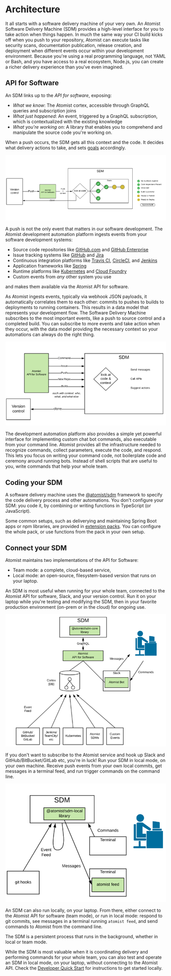 # Architecture

It all starts with a software delivery machine of your very own.  An
Atomist Software Delivery Machine (SDM) provides a high-level
interface for you to take action when things happen.  In much the same
way your CI build kicks off when you push to your repository, Atomist can
execute tasks like security scans, documentation publication, release
creation, and deployment when different events occur within your
development environment.  Because you're using a real programming
language, not YAML or Bash, and you have access to a real ecosystem,
Node.js, you can create a richer delivery experience than you've even
imagined.

## API for Software

An SDM links up to the *API for software*, exposing:

-   *What we know*: The Atomist cortex, accessible through GraphQL
    queries and subscription joins
-   *What just happened*: An event, triggered by a GraphQL
    subscription, which is contextualized with the existing knowledge
-   *What you're working on*: A library that enables you to comprehend
    and manipulate the source code you're working on.

When a push occurs, the SDM gets all this context and the code. It decides what
delivery actions to take, and sets [goals][] accordingly.

![SDM Receives a Push](img/sdm-reacts-to-push.png)

A push is not the only event that matters in our software development.
The Atomist development automation platform ingests events from your
software development systems:

-   Source code repositories like [GitHub.com][gh]
    and [GitHub Enterprise][ghe]
-   Issue tracking systems like [GitHub][gh-issues] and [Jira][jira]
-   Continuous integration platforms
    like [Travis CI][travis], [CircleCI][circle],
    and [Jenkins][jenkins]
-   Application frameworks like [Spring][spring]
-   Runtime platforms like [Kubernetes][k8] and [Cloud Foundry][cf]
-   Custom events from _any_ other system you use

and makes them available via the Atomist API for software.

As Atomist ingests events, typically via webhook JSON payloads, it
automatically correlates them to each other: commits to pushes to
builds to deployments to running containers. This results in a data
model that represents your development flow.  The Software Delivery Machine subscribes to the most important events,
like a push to source control and a completed build. You can subscribe to more
events and take action when they occur, with the data model providing
the necessary context so your automations can always do the right
thing. 

![SDM Receives Commands and Events](img/sdm-reacts-to-more.png)

The development automation platform also provides a simple yet
powerful interface for implementing custom chat bot commands,
also executable from your command line.  Atomist
provides all the infrastructure needed to recognize commands, collect
parameters, execute the code, and respond.  This lets you focus on
writing your command code, not boilerplate code and ceremony
around running bots. Instead of shell scripts that are useful to you, write commands
that help your whole team.


[gh]: https://github.com (GitHub.com)
[ghe]: https://enterprise.github.com/home (GitHub Enterprise)
[gh-issues]: https://guides.github.com/features/issues/ (Mastering GitHub Issues)
[jira]: https://www.atlassian.com/software/jira (Jira)
[travis]: https://travis-ci.org (Travis CI)
[circle]: https://circleci.com (CircleCI)
[jenkins]: https://jenkins.io/ (Jenkins)
[spring]: https://spring.io/ (Spring)
[k8]: https://kubernetes.io/ (Kubernetes)
[cf]: https://www.cloudfoundry.org/ (Cloud Foundry)
[ts]: https://www.typescriptlang.org/ (TypeScript)
[sdm]: https://github.com/atomist/sdm (Atomist SDM - TypeScript)
[sdm-core]: https://github.com/atomist/sdm-core (Atomist SDM - TypeScript)
[aac]: https://www.npmjs.com/package/@atomist/sdm (Atomist SDM Node Module)
[goals]: goal.md (SDM Goals)
[sdm-api]: https://atomist.github.io/sdm (Atomist SDM Framework API Documentation)
[packs]: ../pack/index.md (Atomist SDM Extension Packs)

## Coding your SDM

A software delivery machine uses the [@atomist/sdm][sdm] framework to specify the code delivery process
and other automations. You don't configure your SDM: you code it, by combining or writing functions in TypeScript (or JavaScript).

Some common setups, such as deliverying and maintaining Spring Boot apps or npm libraries, are provided in [extension packs][packs].
You can configure the whole pack, or use functions from the pack in your own setup.

## Connect your SDM

Atomist maintains two implementations of the API for Software:

-  Team mode: a complete, cloud-based service,
-  Local mode: an open-source, filesystem-based version that runs on your laptop.

An SDM is most useful when running for your whole team, connected 
to the Atomist API for software, Slack, and your version control. Run it on your laptop 
while you're testing and modifying the SDM, then in your favorite production environment (on-prem or in the cloud)
for ongoing use.

![Atomist SDM in Team mode](img/sdm-team.png)

If you don't want to subscribe to the Atomist service and hook up Slack and GitHub/BitBucket/GitLab etc, 
you're in luck! Run your SDM in local mode, on your own machine. Receive push events from your own local commits,
 get messages in a terminal feed, and run trigger commands on the command line.

![Atomist SDM in Local mode](img/sdm-local.png)

An SDM can also run locally, on your laptop. From there, either connect to the Atomist API for software (team mode), 
or run in local mode: respond to git commits, see messages in a terminal running `atomist feed`, and send
commands to Atomist from the command line.

The SDM is a persistent process that runs in the background, whether in local or team mode.

While the SDM is most valuable when it is coordinating delivery and
performing commands for your whole team, you can also test and operate
an SDM in local mode, on your laptop, without connecting to the
Atomist API.  Check the [Developer Quick Start][quick-start] for
instructions to get started locally.

[quick-start]: ../quick-start.md (Atomist Developer Quick Start)
